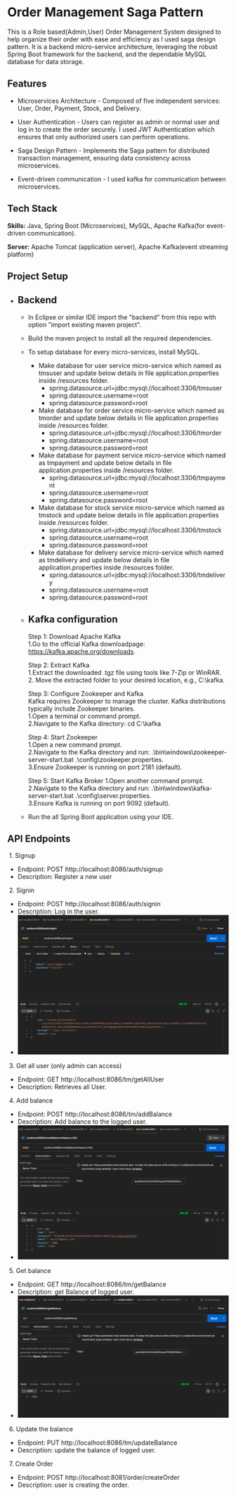 
# Order Management Saga Pattern

This is a Role based(Admin,User) Order Management System designed to help organize their order with ease and efficiency as I used saga design pattern. It is a backend micro-service architecture, leveraging the robust Spring Boot framework for the backend, and the dependable MySQL database for data storage.



## Features

- Microservices Architecture - Composed of five independent services: User, Order, Payment, Stock, and Delivery.

- User Authentication - Users can register as admin or normal user and log in to create the order securely. I used JWT Authentication which ensures that only authorized users can perform operations.

- Saga Design Pattern - Implements the Saga pattern for distributed transaction management, ensuring data consistency across microservices.

-  Event-driven communication - I used kafka for communication between microservices.



## Tech Stack

**Skills:** Java, Spring Boot (Microservices), MySQL, Apache Kafka(for event-driven communication).

**Server:** Apache Tomcat (application server), Apache Kafka(event streaming platform)


## Project Setup
   - ## Backend
        - In Eclipse or similar IDE import the "backend" from this repo with option "import existing maven project".
        - Build the maven project to install all the required dependencies.
        - To setup database for every micro-services, install MySQL.
          - Make database for user service micro-service which named as tmsuser and update below details in file application.properties inside /resources folder.
            - spring.datasource.url=jdbc:mysql://localhost:3306/tmsuser
            - spring.datasource.username=root
            - spring.datasource.password=root
          - Make database for order service micro-service which named as tmorder and update below details in file application.properties inside /resources folder.
            - spring.datasource.url=jdbc:mysql://localhost:3306/tmorder
            - spring.datasource.username=root
            - spring.datasource.password=root
          - Make database for payment service micro-service which named as tmpayment and update below details in file application.properties inside /resources folder.
            - spring.datasource.url=jdbc:mysql://localhost:3306/tmpayment
            - spring.datasource.username=root
            - spring.datasource.password=root
          - Make database for stock service micro-service which named as tmstock and update below details in file application.properties inside /resources folder.
            - spring.datasource.url=jdbc:mysql://localhost:3306/tmstock
            - spring.datasource.username=root
            - spring.datasource.password=root
          - Make database for delivery service micro-service which named as tmdelivery and update below details in file application.properties inside /resources folder.
            - spring.datasource.url=jdbc:mysql://localhost:3306/tmdelivery
            - spring.datasource.username=root
            - spring.datasource.password=root

        - ## Kafka configuration
             Step 1: Download Apache Kafka  
             1.Go to the official Kafka downloadpage: https://kafka.apache.org/downloads.

             Step 2: Extract Kafka  
             1.Extract the downloaded .tgz file using tools like 7-Zip or WinRAR.   
             2. Move the extracted folder to your desired location, e.g., C:\kafka.

             Step 3: Configure Zookeeper and Kafka  
             Kafka requires Zookeeper to manage the cluster. Kafka distributions typically include Zookeeper binaries.  
             1.Open a terminal or command prompt.   
             2.Navigate to the Kafka directory: cd C:\kafka  
             
             Step 4: Start Zookeeper  
             1.Open a new command prompt.  
             2.Navigate to the Kafka directory and run: .\bin\windows\zookeeper-server-start.bat .\config\zookeeper.properties.  
             3.Ensure Zookeeper is running on port 2181 (default).

            Step 5: Start Kafka Broker
             1.Open another command prompt.   
             2.Navigate to the Kafka directory and run: .\bin\windows\kafka-server-start.bat .\config\server.properties.  
             3.Ensure Kafka is running on port 9092 (default).



        - Run the all Spring Boot application using your IDE.
  

## API Endpoints
&nbsp;1. Signup
- Endpoint: POST http://localhost:8086/auth/signup
- Description: Register a new user

&nbsp;2. Signin
- Endpoint: POST http://localhost:8086/auth/signin
- Description: Log in the user.
- ![Signin](https://github.com/jitendra511/Order-Management-Saga-Pattern-/blob/main/Images/signin.png?raw=true)

&nbsp;3. Get all user (only admin can access)
- Endpoint: GET http://localhost:8086/tm/getAllUser
- Description: Retrieves all User.

&nbsp;4. Add balance
- Endpoint: POST http://localhost:8086/tm/addBalance
- Description: Add balance to the logged user.
- ![add balance](https://github.com/jitendra511/Order-Management-Saga-Pattern-/blob/main/Images/addBalance.png)

&nbsp;5. Get balance
- Endpoint: GET http://localhost:8086/tm/getBalance
- Description: get Balance of logged user.
- ![Signin](https://github.com/jitendra511/Order-Management-Saga-Pattern-/blob/main/Images/getBalance.png)
  
&nbsp;6. Update the balance 
- Endpoint: PUT http://localhost:8086/tm/updateBalance
- Description: update the balance of logged user.

&nbsp;7. Create Order 
- Endpoint: POST http://localhost:8081/order/createOrder
- Description: user is creating the order.
